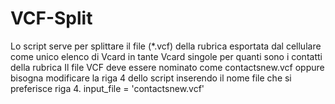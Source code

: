 # VCF-Split

Lo script serve per splittare il file (*.vcf) della rubrica esportata dal cellulare come unico elenco di Vcard in tante Vcard singole per quanti sono i contatti della rubrica
Il file VCF deve essere nominato come contactsnew.vcf
oppure bisogna modificare la riga 4 dello script inserendo il nome file che si preferisce
riga 4. input_file = 'contactsnew.vcf'

